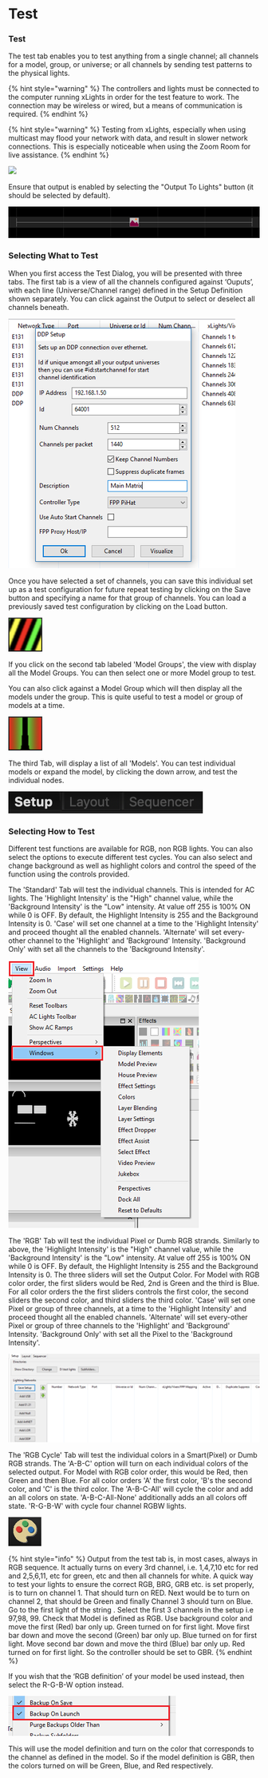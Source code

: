 # Test

### Test

The test tab enables you to test anything from a single channel; all channels for a model, group, or universe; or all channels by sending test patterns to the physical lights.

{% hint style="warning" %}
The controllers and lights must be connected to the computer running xLights in order for the test feature to work.  The connection may be wireless or wired, but a means of communication is required.
{% endhint %}

{% hint style="warning" %}
Testing from xLights, especially when using multicast may flood your network with data, and result in slower network connections.  This is especially noticeable when using the Zoom Room for live assistance.
{% endhint %}

![](https://lh5.googleusercontent.com/0Dm4AzgxkGb-lfbRgygMuSwoOJ0K0UiRCaOJljoXv5qhFzxBO-nTPhZVS4Rm3QdmNTy8taq2gHSnbWRL8vGZbdlNBctKmISkDPfe5o3zRjA89QL0J4qOTBqUqaWi2MwiXY66R0Rh)

Ensure that output is enabled by selecting the "Output To Lights" button \(it should be selected by default\). 

![Test Dialog](../../../.gitbook/assets/image%20%28762%29.png)

### Selecting What to Test

When you first access the Test Dialog, you will be presented with three tabs. The first tab is a view of all the channels configured against  ‘Ouputs’, with each line \(Universe/Channel range\) defined in the Setup Definition shown separately. You can click against the Output to select or deselect all channels beneath.

![](../../../.gitbook/assets/image%20%28758%29.png)

Once you have selected a set of channels, you can save this individual set up as a test configuration for future repeat testing by clicking on the Save button and specifying a name for that group of channels. You can load a previously saved test configuration by clicking on the Load button.

![](../../../.gitbook/assets/image%20%28650%29.png)

If you click on the second tab labeled 'Model Groups', the view with display all the Model Groups. You can then select one or more Model group to test.

You can also click against a Model Group which will then display all the models under the group. This is quite useful to test a model or group of models at a time.

![](../../../.gitbook/assets/image%20%28732%29.png)

The third Tab, will display a list of all 'Models'. You can test individual models or expand the model, by clicking the down arrow, and test the individual nodes.

![](../../../.gitbook/assets/image%20%28277%29.png)

### Selecting How to Test

Different test functions are available for RGB, non RGB lights. You can also select the options to execute different test cycles. You can also select and change background as well as highlight colors and control the speed of the function using the controls provided.

The 'Standard' Tab will test the individual channels. This is intended for AC lights. The  'Highlight Intensity' is the "High" channel value, while the 'Background Intensity' is the "Low" intensity. At value off 255 is 100% ON while 0 is OFF. By default, the Highlight Intensity is 255 and the Background Intensity is 0. 'Case' will set one channel at a time to the 'Highlight Intensity' and proceed thought all the enabled channels. 'Alternate' will set every-other channel to the 'Highlight' and 'Background' Intensity. 'Background Only' with set all the channels to the 'Background Intensity'.

![](../../../.gitbook/assets/image%20%28655%29.png)

The 'RGB' Tab will test the individual Pixel or Dumb RGB strands. Similarly to above, the  'Highlight Intensity' is the "High" channel value, while the 'Background Intensity' is the "Low" intensity. At value off 255 is 100% ON while 0 is OFF. By default, the Highlight Intensity is 255 and the Background Intensity is 0. The three sliders will set the Output Color.  For Model with RGB color order, the first sliders would be Red, 2nd is Green and the third is Blue. For all color orders the the first sliders controls the first color, the second sliders the second color, and third sliders the third color. 'Case' will set one Pixel or group of three channels, at a time to the 'Highlight Intensity' and proceed thought all the enabled channels. 'Alternate' will set every-other Pixel or group of three channels to the 'Highlight' and 'Background' Intensity. 'Background Only' with set all the Pixel to the 'Background Intensity'.

![](../../../.gitbook/assets/image%20%28107%29.png)

The 'RGB Cycle' Tab will test the individual colors in a Smart\(Pixel\) or Dumb RGB strands. The 'A-B-C' option will turn on each individual colors of the selected output. For Model with RGB color order, this would be Red, then Green and then Blue. For all color orders 'A' the first color, 'B's the second color, and 'C' is the third color. The 'A-B-C-All' will cycle the color and add an all colors on state.  'A-B-C-All-None' additionally adds an all colors off state. 'R-G-B-W' with cycle four channel RGBW lights. 

![](../../../.gitbook/assets/image%20%28530%29.png)



{% hint style="info" %}
Output from the test tab is, in most cases, always in RGB sequence.  It actually turns on every 3rd channel, i.e. 1,4,7,10 etc for red and 2,5,6,11, etc for green, etc and then all channels for white.  A quick way to test your lights to ensure the correct RGB, BRG, GRB etc. is set properly, is to turn on channel 1. That should turn on RED.  Next would be to turn on channel 2, that should be Green and finally Channel 3 should turn on Blue. Go to the first light of the string . Select the first 3 channels in the setup i.e 97,98, 99.  Check that Model is defined as RGB. Use background color and move the first \(Red\) bar only up. Green turned on for first light. Move first bar down and move the second \(Green\) bar only up. Blue turned on for first light. Move second bar down and move the third \(Blue\) bar only up. Red turned on for first light. So the controller should be set to GBR.
{% endhint %}

If you wish that the ‘RGB definition’ of your model be used instead, then select the R-G-B-W option instead.

![](../../../.gitbook/assets/image%20%28501%29.png)

This will use the model definition and turn on the color that corresponds to the channel as defined in the model. So if the model definition is GBR, then the colors turned on will be Green, Blue, and Red respectively.

